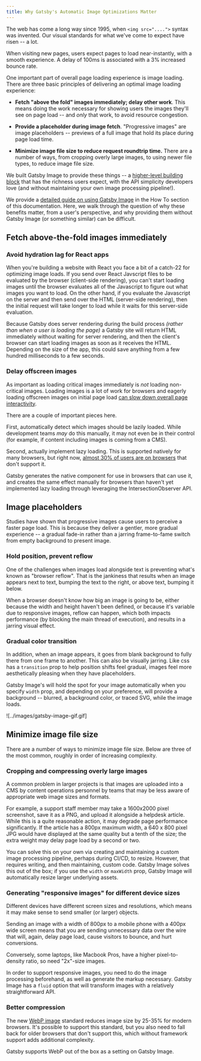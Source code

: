 ```yaml
---
title: Why Gatsby's Automatic Image Optimizations Matter
---
```


The web has come a long way since 1995, when `<img src="....">` syntax was invented. Our visual standards for what we've come to expect have risen -- a lot. 

When visiting new pages, users expect pages to load near-instantly, with a smooth experience. A delay of 100ms is associated with a 3% increased bounce rate.

One important part of overall page loading experience is image loading. There are three basic principles of delivering an optimal image loading experience: 

* **Fetch "above the fold" images immediately; delay other work**. This means doing the work necessary for showing users the images they'll see on page load -- and _only_ that work, to avoid resource congestion.

* **Provide a placeholder during image fetch**. "Progressive images" are image placeholders -- previews of a full image that hold its place during page load time.

* **Minimize image file size to reduce request roundtrip time.** There are a number of ways, from cropping overly large images, to using newer file types, to reduce image file size. 

We built Gatsby Image to provide these things -- a [higher-level building block](https://www.gatsbyjs.com/docs/conceptual/gatsby-core-philosophy/#construct-new-higher-level-web-building-blocks) that has the richness users expect, with the API simplicity developers love (and without maintaining your own image processing pipeline!).

We provide a [detailed guide on using Gatsby Image](docs/how-to/images-and-media/using-gatsby-image/) in the How To section of this documentation. Here, we walk through the question of why these benefits matter, from a user's perspective, and why providing them without Gatsby Image (or something similar) can be difficult. 

## Fetch above-the-fold images immediately 

### Avoid hydration lag for React apps

When you're building a website with React you face a bit of a catch-22 for optimizing image loads. If you send over React Javscript files to be evaluated by the browser (client-side rendering), you can't start loading images until the browser evaluates all of the Javascript to figure out what images you want to load. On the other hand, if you evaluate the Javascript on the server and then send over the HTML (server-side rendering), then the initial request will take longer to load while it waits for this server-side evaluation. 

Because Gatsby does server rendering during the build process _(rather than when a user is loading the page)_ a Gatsby site will return HTML immediately without waiting for server rendering, and then the client's browser can start loading images as soon as it receives the HTML. Depending on the size of the app, this could save anything from a few hundred milliseconds to a few seconds. 

### Delay offscreen images

As important as loading critical images immediately is _not_ loading non-critical images. Loading images is a lot of work for browsers and eagerly loading offscreen images on initial page load [can slow down overall page interactivity](https://web.dev/offscreen-images/). 

There are a couple of important pieces here. 

First, automatically detect which images should be lazily loaded. While development teams _may_ do this manually, it may not even be in their control (for example, if content including images is coming from a CMS). 

Second, actually implement lazy loading. This is supported natively for many browsers, but right now, [almost 30% of users are on browsers](https://caniuse.com/loading-lazy-attr) that don't support it.

Gatsby generates the native component for use in browsers that can use it, and creates the same effect manually for browsers than haven't yet implemented lazy loading through leveraging the IntersectionObserver API. 

## Image placeholders

Studies have shown that progressive images cause users to perceive a faster page load. This is because they deliver a gentler, more gradual experience -- a gradual fade-in rather than a jarring frame-to-fame switch from empty background to present image. 

### Hold position, prevent reflow

One of the challenges when images load alongside text is preventing what's known as "browser reflow". That is the jankiness that results when an image appears next to text, bumping the text to the right, or above text, bumping it below. 

When a browser doesn't know how big an image is going to be, either because the width and height haven't been defined, or because it's variable due to responsive images, reflow can happen, which both impacts performance (by blocking the main thread of execution), and results in a jarring visual effect.

### Gradual color transition

In addition, when an image appears, it goes from blank background to fully there from one frame to another. This can also be visually jarring. Like css has a `transition` prop to help position shifts feel gradual, images feel more aesthetically pleasing when they have placeholders.

Gatsby Image's will hold the spot for your image automatically when you specify `width` prop, and depending on your preference, will provide a background -- blurred, a background color, or traced SVG, while the image loads.

![../images/gatsby-image-gif.gif]

## Minimize image file size

There are a number of ways to minimize image file size. Below are three of the most common, roughly in order of increasing complexity.

### Cropping and compressing overly large images

A common problem in larger projects is that images are uploaded into a CMS by content operations personnel by teams that may be less aware of appropriate web image sizes and formats. 

For example, a support staff member may take a 1600x2000 pixel screenshot, save it as a PNG, and upload it alongside a helpdesk article. While this is a quite reasonable action, it may degrade page performance significantly. If the article has a 800px maximum width, a 640 x 800 pixel JPG would have displayed at the same quality but a tenth of the size; the extra weight may delay page load by a second or two. 

You can solve this on your own via creating and maintaining a custom image processing pipeline, perhaps during CI/CD, to resize. However, that requires writing, and then maintaining, custom code.  Gatsby Image solves this out of the box; if you use the `width` or `maxWidth` prop, Gatsby Image will automatically resize larger underlying assets.

### Generating "responsive images" for different device sizes

Different devices have different screen sizes and resolutions, which means it may make sense to send smaller (or larger) objects. 

Sending an image with a width of 800px to a  mobile phone with a 400px wide screen means that you are sending unnecessary data over the wire that will, again, delay page load, cause visitors to bounce, and hurt conversions. 

Conversely, some laptops, like Macbook Pros, have a higher pixel-to-density ratio, so need "2x"-size images. 

In order to support responsive images, you need to do the image processing beforehand, as well as generate the markup necessary. Gatsby Image has a `fluid` option that will transform images with a relatively straightforward API.

### Better compression 

The new [WebP image](https://developers.google.com/speed/webp) standard reduces image size by 25-35% for modern browsers. It's possible to support this standard, but you also need to fall back for older browsers that don't support this, which without framework support adds additional complexity. 

Gatsby supports WebP out of the box as a setting on Gatsby Image. 
